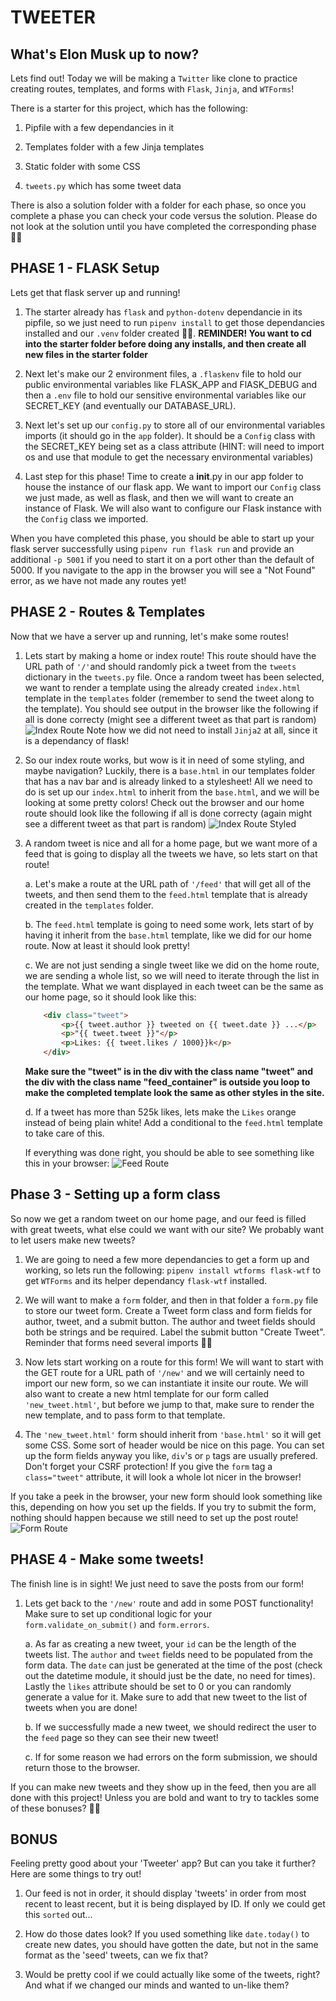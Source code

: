 # TWEETER

## What's Elon Musk up to now?

Lets find out!  Today we will be making a `Twitter` like clone to practice creating routes, templates, and forms with `Flask`, `Jinja`, and `WTForms`!

There is a starter for this project, which has the following:

1. Pipfile with a few dependancies in it

2. Templates folder with a few Jinja templates

3. Static folder with some CSS

4. `tweets.py` which has some tweet data


There is also a solution folder with a folder for each phase, so once you complete a phase you can check your code versus the solution.  Please do not look at the solution until you have completed the corresponding phase 🙏🏼



## PHASE 1 - FLASK Setup

Lets get that flask server up and running!


1. The starter already has `flask` and `python-dotenv` dependancie in its pipfile, so we just need to run `pipenv install` to get those dependancies installed and our `.venv` folder created 👍🏼.  **REMINDER!  You want to cd into the starter folder before doing any installs, and then create all new files in the starter folder**


2. Next let's make our 2 environment files, a `.flaskenv` file to hold our public environmental variables like FLASK_APP and FlASK_DEBUG and then a `.env` file to hold our sensitive environmental variables like our SECRET_KEY (and eventually our DATABASE_URL).   


3. Next let's set up our `config.py` to store all of our environmental variables imports (it should go in the `app` folder).  It should be a `Config` class with the SECRET_KEY being set as a class attribute (HINT: will need to import os and use that module to get the necessary environmental variables)


4. Last step for this phase!  Time to create a __init__.py in our app folder to house the instance of our flask app.  We want to import our `Config` class we just made, as well as flask, and then we will want to create an instance of Flask.  We will also want to configure our Flask instance with the `Config` class we imported.



When you have completed this phase, you should be able to start up your flask server successfully using `pipenv run flask run` and provide an additional `-p 5001` if you need to start it on a port other than the default of 5000.  If you navigate to the app in the browser you will see a "Not Found" error, as we have not made any routes yet!



## PHASE 2 - Routes & Templates


Now that we have a server up and running, let's make some routes!


1. Lets start by making a home or index route!  This route should have the URL path of `'/'`and should randomly pick a tweet from the `tweets` dictionary in the `tweets.py` file.  Once a random tweet has been selected, we want to render a template using the already created `index.html` template in the `templates` folder (remember to send the tweet along to the template).  You should see output in the browser like the following if all is done correcty (might see a different tweet as that part is random)  
![Index Route](./screen-shots/phase2-1.png)
Note how we did not need to install `Jinja2` at all, since it is a dependancy of flask!


2. So our index route works, but wow is it in need of some styling, and maybe navigation?  Luckily, there is a `base.html` in our templates folder that has a nav bar and is already linked to a stylesheet!  All we need to do is set up our `index.html` to inherit from the `base.html`, and we will be looking at some pretty colors!  Check out the browser and our home route should look like the following if all is done correcty (again might see a different tweet as that part is random) 
![Index Route Styled](./screen-shots/phase2-2.png)


3. A random tweet is nice and all for a home page, but we want more of a feed that is going to display all the tweets we have, so lets start on that route!     

    a. Let's make a route at the URL path of `'/feed'` that will get all of the tweets, and then send them to the `feed.html` template that is already created in the `templates` folder.  

    b. The `feed.html` template is going to need some work, lets start of by having it inherit from the `base.html` template, like we did for our home route.  Now at least it should look pretty!  

    c. We are not just sending a single tweet like we did on the home route, we are sending a whole list, so we will need to iterate through the list in the template.  What we want displayed in each tweet can be the same as our home page, so it should look like this:

    ```html
        <div class="tweet">
            <p>{{ tweet.author }} tweeted on {{ tweet.date }} ...</p>
            <p>"{{ tweet.tweet }}"</p>
            <p>Likes: {{ tweet.likes / 1000}}k</p>
        </div>
    ``` 

    **Make sure the "tweet" is in the div with the class name "tweet" and the div with the class name "feed_container" is outside you loop to make the completed template look the same as other styles in the site.**

    d. If a tweet has more than 525k likes, lets make the `Likes` orange instead of being plain white!  Add a conditional to the `feed.html` template to take care of this.  


    If everything was done right, you should be able to see something like this in your browser:
    ![Feed Route](./screen-shots/phase2-3.png)


## Phase 3 - Setting up a form class

So now we get a random tweet on our home page, and our feed is filled with great tweets, what else could we want with our site?  We probably want to let users make new tweets?


1. We are going to need a few more dependancies to get a form up and working, so lets run the following: `pipenv install wtforms flask-wtf` to get `WTForms` and its helper dependancy `flask-wtf` installed.


2. We will want to make a `form` folder, and then in that folder a `form.py` file to store our tweet form. Create a Tweet form class and form fields for author, tweet, and a submit button.  The author and tweet fields should both be strings and be required.  Label the submit button "Create Tweet".  Reminder that forms need several imports 👍🏼

3. Now lets start working on a route for this form!  We will want to start with the GET route for a URL path of `'/new'` and we will certainly need to import our new form, so we can instantiate it insite our route.  We will also want to create a new html template for our form called `'new_tweet.html'`, but before we jump to that, make sure to render the new template, and to pass form to that template.

4. The `'new_tweet.html'` form should inherit from `'base.html'` so it will get some CSS.  Some sort of header would be nice on this page.  You can set up the form fields anyway you like, `div`'s or `p` tags are usually prefered.  Don't forget your CSRF protection!  If you give the `form` tag a `class="tweet"` attribute, it will look a whole lot nicer in the browser!  


If you take a peek in the browser, your new form should look something like this, depending on how you set up the fields.  If you try to submit the form, nothing should happen because we still need to set up the post route!
![Form Route](./screen-shots/phase3.png)


## PHASE 4 - Make some tweets!

The finish line is in sight!  We just need to save the posts from our form!

1. Lets get back to the `'/new'` route and add in some POST functionality!  Make sure to set up conditional logic for your `form.validate_on_submit()` and `form.errors`.  

    a. As far as creating a new tweet, your `id` can be the length of the tweets list.  The `author` and `tweet` fields need to be populated from the form data.  The `date` can just be generated at the time of the post (check out the datetime module, it should just be the date, no need for times). Lastly the `likes` attribute should be set to 0 or you can randomly generate a value for it.  Make sure to add that new tweet to the list of tweets when you are done!

    b. If we successfully made a new tweet, we should redirect the user to the `feed` page so they can see their new tweet!
    
    c. If for some reason we had errors on the form submission, we should return those to the browser.


If you can make new tweets and they show up in the feed, then you are all done with this project!  Unless you are bold and want to try to tackles some of these bonuses? 💪🏻


## BONUS

Feeling pretty good about your 'Tweeter' app?  But can you take it further?  Here are some things to try out!

1. Our feed is not in order, it should display 'tweets' in order from most recent to least recent, but it is being displayed by ID.  If only we could get this `sorted` out...

2. How do those dates look?  If you used something like `date.today()` to create new dates, you should have gotten the date, but not in the same format as the 'seed' tweets, can we fix that?

3. Would be pretty cool if we could actually like some of the tweets, right?  And what if we changed our minds and wanted to un-like them?